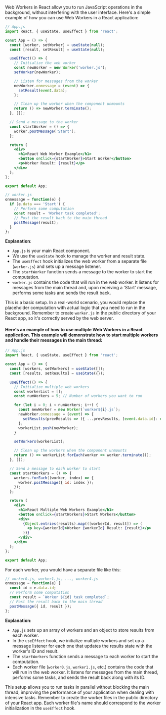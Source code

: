 Web Workers in React allow you to run JavaScript operations in the background, without interfering with the user interface. Here's a simple example of how you can use Web Workers in a React application:

```jsx
// App.js
import React, { useState, useEffect } from 'react';

const App = () => {
  const [worker, setWorker] = useState(null);
  const [result, setResult] = useState(null);

  useEffect(() => {
    // Initialize the web worker
    const newWorker = new Worker('worker.js');
    setWorker(newWorker);

    // Listen for messages from the worker
    newWorker.onmessage = (event) => {
      setResult(event.data);
    };

    // Clean up the worker when the component unmounts
    return () => newWorker.terminate();
  }, []);

  // Send a message to the worker
  const startWorker = () => {
    worker.postMessage('Start');
  };

  return (
    <div>
      <h1>React Web Worker Example</h1>
      <button onClick={startWorker}>Start Worker</button>
      <p>Worker Result: {result}</p>
    </div>
  );
};

export default App;
```

```javascript
// worker.js
onmessage = function(e) {
  if (e.data === 'Start') {
    // Perform some computation
    const result = 'Worker task completed';
    // Post the result back to the main thread
    postMessage(result);
  }
};
```

**Explanation:**
- `App.js` is your main React component.
- We use the `useState` hook to manage the worker and result state.
- The `useEffect` hook initializes the web worker from a separate file (`worker.js`) and sets up a message listener.
- The `startWorker` function sends a message to the worker to start the computation.
- `worker.js` contains the code that will run in the web worker. It listens for messages from the main thread and, upon receiving a 'Start' message, performs some tasks and sends the result back.

This is a basic setup. In a real-world scenario, you would replace the placeholder computation with actual logic that you need to run in the background. 
Remember to create `worker.js` in the public directory of your React app, so it's correctly served by the web server.


#### Here's an example of how to use multiple Web Workers in a React application. This example will demonstrate how to start multiple workers and handle their messages in the main thread:

```jsx
// App.js
import React, { useState, useEffect } from 'react';

const App = () => {
  const [workers, setWorkers] = useState([]);
  const [results, setResults] = useState({});

  useEffect(() => {
    // Initialize multiple web workers
    const workerList = [];
    const numWorkers = 5; // Number of workers you want to run

    for (let i = 0; i < numWorkers; i++) {
      const newWorker = new Worker(`worker${i}.js`);
      newWorker.onmessage = (event) => {
        setResults(prevResults => ({ ...prevResults, [event.data.id]: event.data.result }));
      };
      workerList.push(newWorker);
    }

    setWorkers(workerList);

    // Clean up the workers when the component unmounts
    return () => workerList.forEach(worker => worker.terminate());
  }, []);

  // Send a message to each worker to start
  const startWorkers = () => {
    workers.forEach((worker, index) => {
      worker.postMessage({ id: index });
    });
  };

  return (
    <div>
      <h1>React Multiple Web Workers Example</h1>
      <button onClick={startWorkers}>Start Workers</button>
      <div>
        {Object.entries(results).map(([workerId, result]) => (
          <p key={workerId}>Worker {workerId} Result: {result}</p>
        ))}
      </div>
    </div>
  );
};

export default App;
```

For each worker, you would have a separate file like this:

```javascript
// worker0.js, worker1.js, ..., worker4.js
onmessage = function(e) {
  const id = e.data.id;
  // Perform some computation
  const result = `Worker ${id} task completed`;
  // Post the result back to the main thread
  postMessage({ id, result });
};
```

**Explanation:**
- `App.js` sets up an array of workers and an object to store results from each worker.
- In the `useEffect` hook, we initialize multiple workers and set up a message listener for each one that updates the results state with the worker's ID and result.
- The `startWorkers` function sends a message to each worker to start the computation.
- Each worker file (`worker0.js`, `worker1.js`, etc.) contains the code that will run in the web worker. It listens for messages from the main thread, performs some tasks, and sends the result back along with its ID.

This setup allows you to run tasks in parallel without blocking the main thread, improving the performance of your application when dealing with intensive tasks. Remember to create the worker files in the public directory of your React app. Each worker file's name should correspond to the worker initialization in the `useEffect` hook.
